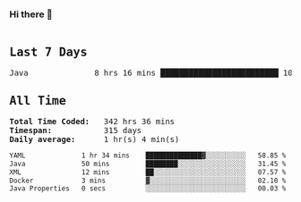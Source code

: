 ### Hi there 👋

<!--WakaTime-Start-->
<pre><h2>Last 7 Days</h2>Java              8 hrs 16 mins █████████████████████████ 100.00 %</br><h2>All Time</h2><strong>Total Time Coded:   </strong>342 hrs 36 mins</br><strong>Timespan:           </strong>315 days</br><strong>Daily average:      </strong>1 hr(s) 4 min(s)</pre>
<!--WakaTime-End-->

<!--START_SECTION:waka-->

```txt
YAML              1 hr 34 mins    ██████████████▓░░░░░░░░░░   58.85 %
Java              50 mins         ████████░░░░░░░░░░░░░░░░░   31.45 %
XML               12 mins         ██░░░░░░░░░░░░░░░░░░░░░░░   07.57 %
Docker            3 mins          ▓░░░░░░░░░░░░░░░░░░░░░░░░   02.10 %
Java Properties   0 secs          ░░░░░░░░░░░░░░░░░░░░░░░░░   00.03 %
```

<!--END_SECTION:waka-->

 <!-- waka-box start -->
 <!-- waka-box end -->
